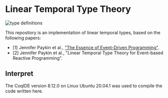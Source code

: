 # Linear Temporal Type Theory

![type definitions](latex-definitions-150.png)

This repository is an implementation of linear temporal types, based on the following papers:

- \[1] Jennifer Paykin et al., ["The Essence of Event-Driven Programming"](https://128.232.0.20/~nk480/essence-of-events.pdf).
- \[2] Jennifer Paykin et al., "Linear Temporal Type Theory for Event-based Reactive Programming".

## Interpret
The CoqIDE version 8.12.0 on Linux Ubuntu 20.04.1 was used to compile the code written here.
